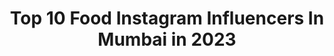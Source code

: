 ---
title: Top 10 Food Instagram Influencers In Mumbai in 2023
description: >-
  Find top food Instagram influencers in Mumbai in 2023. Most popular hashtags: #food #mumbaifoodie #mumbai #foodie.
platform: Instagram
hits: 1075
text_top: Analyze the best Instagram influencers on inBeat.
text_bottom: Our search engine has 1075 Instagram influencers like this in Mumbai, India for you to collaborate.
profiles:
  - username: "_foodride_"
    fullname: >-
      |Akanksha|
    bio: >-
      |a foodie who loves eating & cooking | |I get way too much happiness from food | Mumbai based📍 📸Tag or use#_foodride_ to get featured ↘️DM for collab
    location: "India"
    followers: 4143
    engagement: 1541
    commentsToLikes: 0.354200
    id: ck9hbkbvlh7qk0j78qlaiw4fo
    verified: false
    hashtags: "#desserts, #likesforlike, #pasta, #delhigram"
  - username: "foodforthought06"
    fullname: >-
      FoodForThought
    bio: >-
      Vignesh Iyer Food - Travel- Lifestyle Photography Zomato Connoisseur LBB Insider Let food be thy medicine and medicine be thy food. Mumbai | Ahmedabad
    location: "India"
    followers: 5274
    engagement: 1042
    commentsToLikes: 0.023105
    id: ck1376zw0a3rl0i19q7otla8j
    verified: false
    hashtags: "#bkc, #dombivli, #bandra, #curlytales"
  - username: "alishachopra1"
    fullname: >-
      Alisha Chopra
    bio: >-
      Freelance Actor & Theatre Artist That clumsy girl finding happiness in little things Exploring the human soul through 🎬|🎭 📍In quarantine🏡
    location: "India"
    followers: 26411
    engagement: 2105
    commentsToLikes: 0.013927
    id: ck8t3wa2w4q0c0j78cal0fhok
    verified: false
    hashtags: "#selfportrait, #alishachopra, #reel, #picture"
  - username: "cruncheesyy"
    fullname: >-
      Aastha //Cruncheesyy
    bio: >-
      Cheesy food and crazy places attract me! 😋 Zomato lvl 11🥰 📍Mumbai. 🔻Dm for invites,collabs,reviews🔺 DO NOT REPOST WITHOUT DM.
    location: "India"
    followers: 6138
    engagement: 543
    commentsToLikes: 0.157383
    id: ck8t9yehopsvc0j78rd4lnhz2
    verified: false
    hashtags: "#foodphotography, #mumbai, #foodiesofmumbai, #mumbaifoodco"
  - username: "thefoodies_souls"
    fullname: >-
      Rajat Goyal
    bio: >-
      - Food Explorer - 🍕 21 Din Mein Weight Double 🏋️ Sunam #Chandigarh #Punjab 📍 Dm/Email For Business Enquiries 📧 rajatgoel598@gmail.com @rjtgoyal
    location: "India"
    followers: 47395
    engagement: 143
    commentsToLikes: 0.146362
    id: ckaov2xc62wcj0i78gbwqepfy
    verified: false
    hashtags: "#grubzone, #foodtalkindia, #mumbai, #foodindia"
  - username: "wheresthyfood"
    fullname: >-
      WTF(WheresThyFood)| Navimumbai
    bio: >-
      FOOD/LIFESTYLE/PRODUCT/BEAUTY/MARKETING&PR . Tag us @wheresthyfood or use #wheresthyfood 😁☺ . Mumbai-#Navimumbai-Pune Product & Restaurant Reviewer
    location: "India"
    followers: 19044
    engagement: 349
    commentsToLikes: 0.046864
    id: ck136csyd5uro0i19hy3i6cgg
    verified: false
    hashtags: "#summer, #ganapati, #vashi, #foodie"
  - username: "foodiee_kudi"
    fullname: >-
      FoodieeKudi
    bio: >-
      Owned by: @eat_dance_relax @tirtha_photography Food is love,food is life..!! Tag @foodiee_kudi to get featured DM for paid invite/collab Zomato
    location: "India"
    followers: 13045
    engagement: 432
    commentsToLikes: 0.050570
    id: ck15q52q614z60i19ci90n9ik
    verified: false
    hashtags: "#foodie, #foods, #indianfoodie, #foodiliciousmumbai"
  - username: "street_food_chandigarh"
    fullname: >-
      Street Food Chandigarh
    bio: >-
      🕵️‍♂️ Manpreet & Mohit ✨Food | Lifestyle | Travel ✨Chandigarh | Panj-ab ❤️ 📍#chandigarhfood #streetfood
    location: "India"
    followers: 74178
    engagement: 283
    commentsToLikes: 0.023421
    id: ck8wfw93xgcu10j78kja83vz9
    verified: false
    hashtags: "#streetfoodchandigarh, #the, #mumbaieats, #yummy"
  - username: "foodies_on_street"
    fullname: >-
      Foodies On Street-Food Blogger
    bio: >-
      🌍Reaching Every #Delicious #Food In Town🌍 🚦#Street Se #Feed Tak📷 📋#Feed Se #Google Tak🌎 📩DM For Promotion📩 👇 NEW POST 👇
    location: "India"
    followers: 8144
    engagement: 277
    commentsToLikes: 0.330317
    id: ckf5nhah0y9im0j233f8gyndi
    verified: false
    hashtags: "#chicken, #foodiesforlife, #india, #foodiesofmumbai"
  - username: "zaika_india_taste"
    fullname: >-
      Zaika India ©️
    bio: >-
      👨‍🍳🄰🄱🄷🄸🄽🄰🅅 🅂🄸🄽🄶🄷 📍 #agra / #usa🇺🇸 #productreviewer #foodblogger #recipedeveloper 📸 #youtuber Use👉 #zaika_india_taste #donotwastefood
    location: "India"
    followers: 18337
    engagement: 704
    commentsToLikes: 0.346215
    id: ck6uewnysti4t0j710khm6nww
    verified: false
    hashtags: "#healthyfood, #zaika, #foodpresentation, #instafood"
---
